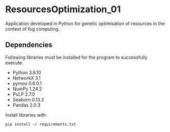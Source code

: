 # ResourcesOptimization_01
Application developed in Python for genetic optimisation of resources in the context of fog computing.

## Dependencies
Following libraries must be installed for the program to successfully execute.
- Python 3.8.10
- NetworkX 3.1
- pymoo 0.6.0.1
- NumPy 1.24.2
- PuLP 2.7.0
- Seaborn 0.13.2
- Pandas 2.0.3

Install libraries with:
```
pip install -r requirements.txt
```
